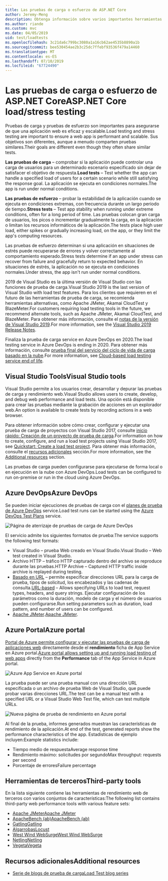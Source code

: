 ```yaml
---
title: Las pruebas de carga o esfuerzo de ASP.NET Core
author: Jeremy-Meng
description: Obtenga información sobre varios importantes herramientas y enfoques de pruebas de carga y las aplicaciones ASP.NET Core de prueba de carga.
ms.author: riande
ms.custom: mvc
ms.date: 04/05/2019
uid: test/loadtests
ms.openlocfilehash: 3c21da6c799bc3080a1a16cb62ae4535b8890a1b
ms.sourcegitcommit: bee530454ae2b3c25dc7ffebf93536f479a14460
ms.translationtype: MT
ms.contentlocale: es-ES
ms.lasthandoff: 07/10/2019
ms.locfileid: "67724490"
---
```

# <a name="aspnet-core-loadstress-testing"></a><span data-ttu-id="d8b2d-103">Las pruebas de carga o esfuerzo de ASP.NET Core</span><span class="sxs-lookup"><span data-stu-id="d8b2d-103">ASP.NET Core load/stress testing</span></span>

<span data-ttu-id="d8b2d-104">Pruebas de carga y pruebas de esfuerzo son importantes para asegurarse de que una aplicación web es eficaz y escalable.</span><span class="sxs-lookup"><span data-stu-id="d8b2d-104">Load testing and stress testing are important to ensure a web app is performant and scalable.</span></span> <span data-ttu-id="d8b2d-105">Sus objetivos son diferentes, aunque a menudo comparten pruebas similares.</span><span class="sxs-lookup"><span data-stu-id="d8b2d-105">Their goals are different even though they often share similar tests.</span></span>

<span data-ttu-id="d8b2d-106">**Las pruebas de carga** &ndash; comprobar si la aplicación puede controlar una carga de usuarios para un determinado escenario especificado sin dejar de satisfacer el objetivo de respuesta.</span><span class="sxs-lookup"><span data-stu-id="d8b2d-106">**Load tests** &ndash; Test whether the app can handle a specified load of users for a certain scenario while still satisfying the response goal.</span></span> <span data-ttu-id="d8b2d-107">La aplicación se ejecuta en condiciones normales.</span><span class="sxs-lookup"><span data-stu-id="d8b2d-107">The app is run under normal conditions.</span></span>

<span data-ttu-id="d8b2d-108">**Las pruebas de esfuerzo** &ndash; probar la estabilidad de la aplicación cuando se ejecuta en condiciones extremas, con frecuencia durante un largo período de tiempo.</span><span class="sxs-lookup"><span data-stu-id="d8b2d-108">**Stress tests** &ndash; Test app stability when running under extreme conditions, often for a long period of time.</span></span> <span data-ttu-id="d8b2d-109">Las pruebas colocan gran carga de usuarios, los picos o incrementar gradualmente la carga, en la aplicación o limitan los recursos informáticos de la aplicación.</span><span class="sxs-lookup"><span data-stu-id="d8b2d-109">The tests place high user load, either spikes or gradually increasing load, on the app, or they limit the app's computing resources.</span></span>

<span data-ttu-id="d8b2d-110">Las pruebas de esfuerzo determinan si una aplicación en situaciones de estrés puede recuperarse de errores y volver correctamente al comportamiento esperado.</span><span class="sxs-lookup"><span data-stu-id="d8b2d-110">Stress tests determine if an app under stress can recover from failure and gracefully return to expected behavior.</span></span> <span data-ttu-id="d8b2d-111">En situaciones de estrés, la aplicación no se ejecuta en condiciones normales.</span><span class="sxs-lookup"><span data-stu-id="d8b2d-111">Under stress, the app isn't run under normal conditions.</span></span>

<span data-ttu-id="d8b2d-112">2019 de Visual Studio es la última versión de Visual Studio con las funciones de prueba de carga.</span><span class="sxs-lookup"><span data-stu-id="d8b2d-112">Visual Studio 2019 is the last version of Visual Studio with load test features.</span></span> <span data-ttu-id="d8b2d-113">Para los clientes que requieren en el futuro de las herramientas de prueba de carga, se recomienda herramientas alternativas, como Apache JMeter, Akamai CloudTest y BlazeMeter.</span><span class="sxs-lookup"><span data-stu-id="d8b2d-113">For customers requiring load testing tools in the future, we recommend alternate tools, such as Apache JMeter, Akamai CloudTest, and BlazeMeter.</span></span> <span data-ttu-id="d8b2d-114">Para obtener más información, consulte el [notas de la versión de Visual Studio 2019](/visualstudio/releases/2019/release-notes#test-tools).</span><span class="sxs-lookup"><span data-stu-id="d8b2d-114">For more information, see the [Visual Studio 2019 Release Notes](/visualstudio/releases/2019/release-notes#test-tools).</span></span>

<span data-ttu-id="d8b2d-115">Finaliza la prueba de carga service en Azure DevOps en 2020.</span><span class="sxs-lookup"><span data-stu-id="d8b2d-115">The load testing service in Azure DevOps is ending in 2020.</span></span> <span data-ttu-id="d8b2d-116">Para obtener más información, consulte [prueba final del servicio del ciclo de vida de carga basado en la nube](https://devblogs.microsoft.com/devops/cloud-based-load-testing-service-eol/).</span><span class="sxs-lookup"><span data-stu-id="d8b2d-116">For more information, see [Cloud-based load testing service end of life](https://devblogs.microsoft.com/devops/cloud-based-load-testing-service-eol/).</span></span>

## <a name="visual-studio-tools"></a><span data-ttu-id="d8b2d-117">Visual Studio Tools</span><span class="sxs-lookup"><span data-stu-id="d8b2d-117">Visual Studio tools</span></span>

<span data-ttu-id="d8b2d-118">Visual Studio permite a los usuarios crear, desarrollar y depurar las pruebas de carga y rendimiento web.</span><span class="sxs-lookup"><span data-stu-id="d8b2d-118">Visual Studio allows users to create, develop, and debug web performance and load tests.</span></span> <span data-ttu-id="d8b2d-119">Una opción está disponible para crear las pruebas mediante la grabación de acciones en un explorador web.</span><span class="sxs-lookup"><span data-stu-id="d8b2d-119">An option is available to create tests by recording actions in a web browser.</span></span>

<span data-ttu-id="d8b2d-120">Para obtener información sobre cómo crear, configurar y ejecutar una prueba de carga de proyectos con Visual Studio 2017, consulte [inicio rápido: Creación de un proyecto de prueba de carga](/visualstudio/test/quickstart-create-a-load-test-project?view=vs-2017).</span><span class="sxs-lookup"><span data-stu-id="d8b2d-120">For information on how to create, configure, and run a load test projects using Visual Studio 2017, see [Quickstart: Create a load test project](/visualstudio/test/quickstart-create-a-load-test-project?view=vs-2017).</span></span> <span data-ttu-id="d8b2d-121">Para obtener más información, consulte el [recursos adicionales](#additional-resources) sección.</span><span class="sxs-lookup"><span data-stu-id="d8b2d-121">For more information, see the [Additional resources](#additional-resources) section.</span></span>

<span data-ttu-id="d8b2d-122">Las pruebas de carga pueden configurarse para ejecutarse de forma local o en ejecución en la nube con Azure DevOps.</span><span class="sxs-lookup"><span data-stu-id="d8b2d-122">Load tests can be configured to run on-premise or run in the cloud using Azure DevOps.</span></span>

## <a name="azure-devops"></a><span data-ttu-id="d8b2d-123">Azure DevOps</span><span class="sxs-lookup"><span data-stu-id="d8b2d-123">Azure DevOps</span></span>

<span data-ttu-id="d8b2d-124">Se pueden iniciar ejecuciones de pruebas de carga con el [planes de prueba de Azure DevOps](/azure/devops/test/load-test/index?view=vsts) service.</span><span class="sxs-lookup"><span data-stu-id="d8b2d-124">Load test runs can be started using the [Azure DevOps Test Plans](/azure/devops/test/load-test/index?view=vsts) service.</span></span>

![Página de aterrizaje de pruebas de carga de Azure DevOps](./load-tests/_static/azure-devops-load-test.png)

<span data-ttu-id="d8b2d-126">El servicio admite los siguientes formatos de prueba:</span><span class="sxs-lookup"><span data-stu-id="d8b2d-126">The service supports the following test formats:</span></span>

* <span data-ttu-id="d8b2d-127">Visual Studio &ndash; prueba Web creado en Visual Studio.</span><span class="sxs-lookup"><span data-stu-id="d8b2d-127">Visual Studio &ndash; Web test created in Visual Studio.</span></span>
* <span data-ttu-id="d8b2d-128">Archivo HTTP &ndash; tráfico HTTP capturado dentro del archivo se reproduce durante las pruebas.</span><span class="sxs-lookup"><span data-stu-id="d8b2d-128">HTTP Archive &ndash; Captured HTTP traffic inside archive is replayed during testing.</span></span>
* <span data-ttu-id="d8b2d-129">[Basado en URL](/azure/devops/test/load-test/get-started-simple-cloud-load-test?view=vsts) &ndash; permite especificar direcciones URL para la carga de prueba, tipos de solicitud, los encabezados y las cadenas de consulta.</span><span class="sxs-lookup"><span data-stu-id="d8b2d-129">[URL-based](/azure/devops/test/load-test/get-started-simple-cloud-load-test?view=vsts) &ndash; Allows specifying URLs to load test, request types, headers, and query strings.</span></span> <span data-ttu-id="d8b2d-130">Ejecutar configuración de los parámetros como la duración, modelo de carga y el número de usuarios pueden configurarse.</span><span class="sxs-lookup"><span data-stu-id="d8b2d-130">Run setting parameters such as duration, load pattern, and number of users can be configured.</span></span>
* <span data-ttu-id="d8b2d-131">[Apache JMeter](https://jmeter.apache.org/).</span><span class="sxs-lookup"><span data-stu-id="d8b2d-131">[Apache JMeter](https://jmeter.apache.org/).</span></span>

## <a name="azure-portal"></a><span data-ttu-id="d8b2d-132">Azure Portal</span><span class="sxs-lookup"><span data-stu-id="d8b2d-132">Azure portal</span></span>

<span data-ttu-id="d8b2d-133">[Portal de Azure permite configurar y ejecutar las pruebas de carga de aplicaciones web](/azure/devops/test/load-test/app-service-web-app-performance-test?view=vsts) directamente desde el **rendimiento** ficha de App Service en Azure portal.</span><span class="sxs-lookup"><span data-stu-id="d8b2d-133">[Azure portal allows setting up and running load testing of web apps](/azure/devops/test/load-test/app-service-web-app-performance-test?view=vsts) directly from the **Performance** tab of the App Service in Azure portal.</span></span>

![Azure App Service en Azure portal](./load-tests/_static/azure-appservice-perf-test.png)

<span data-ttu-id="d8b2d-135">La prueba puede ser una prueba manual con una dirección URL especificada o un archivo de prueba Web de Visual Studio, que puede probar varias direcciones URL.</span><span class="sxs-lookup"><span data-stu-id="d8b2d-135">The test can be a manual test with a specified URL or a Visual Studio Web Test file, which can test multiple URLs.</span></span>

![Nueva página de prueba de rendimiento en Azure portal](./load-tests/_static/azure-appservice-perf-test-config.png)

<span data-ttu-id="d8b2d-137">Al final de la prueba, informes generados muestran las características de rendimiento de la aplicación.</span><span class="sxs-lookup"><span data-stu-id="d8b2d-137">At end of the test, generated reports show the performance characteristics of the app.</span></span> <span data-ttu-id="d8b2d-138">Estadísticas de ejemplo incluyen:</span><span class="sxs-lookup"><span data-stu-id="d8b2d-138">Example statistics include:</span></span>

* <span data-ttu-id="d8b2d-139">Tiempo medio de respuesta</span><span class="sxs-lookup"><span data-stu-id="d8b2d-139">Average response time</span></span>
* <span data-ttu-id="d8b2d-140">Rendimiento máximo: solicitudes por segundo</span><span class="sxs-lookup"><span data-stu-id="d8b2d-140">Max throughput: requests per second</span></span>
* <span data-ttu-id="d8b2d-141">Porcentaje de errores</span><span class="sxs-lookup"><span data-stu-id="d8b2d-141">Failure percentage</span></span>

## <a name="third-party-tools"></a><span data-ttu-id="d8b2d-142">Herramientas de terceros</span><span class="sxs-lookup"><span data-stu-id="d8b2d-142">Third-party tools</span></span>

<span data-ttu-id="d8b2d-143">En la lista siguiente contiene las herramientas de rendimiento web de terceros con varios conjuntos de características:</span><span class="sxs-lookup"><span data-stu-id="d8b2d-143">The following list contains third-party web performance tools with various feature sets:</span></span>

* [<span data-ttu-id="d8b2d-144">Apache JMeter</span><span class="sxs-lookup"><span data-stu-id="d8b2d-144">Apache JMeter</span></span>](https://jmeter.apache.org/)
* [<span data-ttu-id="d8b2d-145">ApacheBench (ab)</span><span class="sxs-lookup"><span data-stu-id="d8b2d-145">ApacheBench (ab)</span></span>](https://httpd.apache.org/docs/2.4/programs/ab.html)
* [<span data-ttu-id="d8b2d-146">Gatling</span><span class="sxs-lookup"><span data-stu-id="d8b2d-146">Gatling</span></span>](https://gatling.io/)
* [<span data-ttu-id="d8b2d-147">Algarrobas</span><span class="sxs-lookup"><span data-stu-id="d8b2d-147">Locust</span></span>](https://locust.io/)
* [<span data-ttu-id="d8b2d-148">West Wind WebSurge</span><span class="sxs-lookup"><span data-stu-id="d8b2d-148">West Wind WebSurge</span></span>](http://websurge.west-wind.com/)
* [<span data-ttu-id="d8b2d-149">Netling</span><span class="sxs-lookup"><span data-stu-id="d8b2d-149">Netling</span></span>](https://github.com/hallatore/Netling)
* [<span data-ttu-id="d8b2d-150">Vegeta</span><span class="sxs-lookup"><span data-stu-id="d8b2d-150">Vegeta</span></span>](https://github.com/tsenart/vegeta)

## <a name="additional-resources"></a><span data-ttu-id="d8b2d-151">Recursos adicionales</span><span class="sxs-lookup"><span data-stu-id="d8b2d-151">Additional resources</span></span>

* [<span data-ttu-id="d8b2d-152">Serie de blogs de prueba de carga</span><span class="sxs-lookup"><span data-stu-id="d8b2d-152">Load Test blog series</span></span>](https://blogs.msdn.microsoft.com/charles_sterling/2015/06/01/load-test-series-part-i-creating-web-performance-tests-for-a-load-test/)
